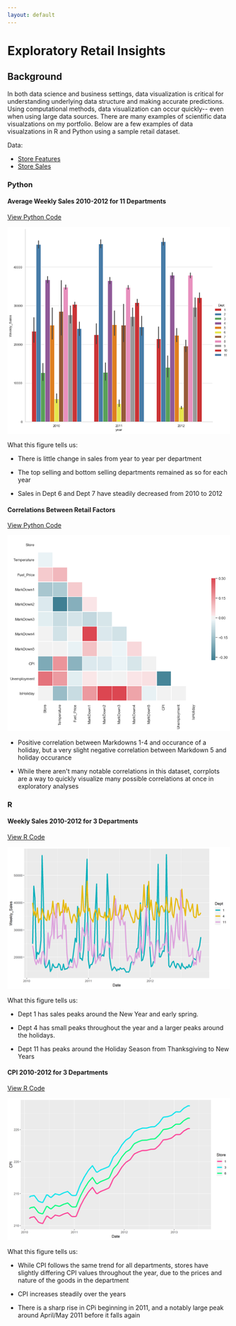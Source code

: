 ```yaml
---
layout: default
---
```


# Exploratory Retail Insights

## Background

In both data science and business settings, data visualization is critical for understanding underlying data structure and making accurate predictions. Using computational methods, data visualization can occur quickly-- even when using large data sources. There are many examples of scientific data visualzations on my portfolio. Below are a few examples of data visualzations in R and Python using a sample retail dataset.

Data: 
* [Store Features](./shopping/features-data-set.csv)
* [Store Sales](./shopping/sales-data-set.csv)

### Python

#### Average Weekly Sales 2010-2012 for 11 Departments
[View Python Code](https://github.com/sstockard/sstockard.github.io/blob/master/shopping/barchart.py)

![Calls](shopping/11depts.png "Calls")

What this figure tells us: 

* There is little change in sales from year to year per department

* The top selling and bottom selling departments remained as so for each year

* Sales in Dept 6 and Dept 7 have steadily decreased from 2010 to 2012
     
#### Correlations Between Retail Factors
[View Python Code](https://github.com/sstockard/sstockard.github.io/blob/master/shopping/corrplot.py)

![Calls](shopping/corplot.png "Calls")

* Positive correlation between Markdowns 1-4 and occurance of a holiday, but a very slight negative correlation between Markdown 5 and holiday occurance

* While there aren't many notable correlations in this dataset, corrplots are a way to quickly visualize many possible correlations at once in exploratory analyses

### R

#### Weekly Sales 2010-2012 for 3 Departments
[View R Code](https://github.com/sstockard/sstockard.github.io/blob/master/shopping/weeklysales.R)

![Calls](shopping/yearlysales.png "Calls")

What this figure tells us: 

* Dept 1 has sales peaks around the New Year and early spring.

* Dept 4 has small peaks throughout the year and a larger peaks around the holidays.

* Dept 11 has peaks around the Holiday Season from Thanksgiving to New Years

#### CPI 2010-2012 for 3 Departments
[View R Code](https://github.com/sstockard/sstockard.github.io/blob/master/shopping/weeklysales.R)

![Calls](shopping/cpi.png "Calls")

What this figure tells us: 

* While CPI follows the same trend for all departments, stores have slightly differing CPI values throughout the year, due to the prices and nature of the goods in the department

* CPI increases steadily over the years

* There is a sharp rise in CPi beginning in 2011, and a notably large peak around April/May 2011 before it falls again
